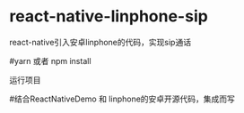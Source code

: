 # react-native-linphone-sip
react-native引入安卓linphone的代码，实现sip通话

#yarn 或者 npm install

运行项目

#结合ReactNativeDemo 和 linphone的安卓开源代码，集成而写


